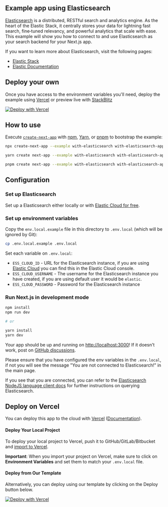 ## Example app using Elasticsearch

[Elasticsearch](https://www.elastic.co/elasticsearch) is a distributed, RESTful search and analytics engine. As the heart of the Elastic Stack, it centrally stores your data for lightning fast search, fine‑tuned relevancy, and powerful analytics that scale with ease. This example will show you how to connect to and use Elasticsearch as your search backend for your Next.js app.

If you want to learn more about Elasticsearch, visit the following pages:

- [Elastic Stack](https://www.elastic.co/products)
- [Elastic Documentation](https://elastic.co/docs)

## Deploy your own

Once you have access to the environment variables you'll need, deploy the example using [Vercel](https://vercel.com?utm_source=github&utm_medium=readme&utm_campaign=next-example) or preview live with [StackBlitz](https://stackblitz.com/github/vercel/next.js/tree/canary/examples/with-elasticsearch)

[![Deploy with Vercel](https://vercel.com/button)](https://vercel.com/new/clone?repository-url=https://github.com/vercel/next.js/tree/canary/examples/with-elasticsearch&project-name=with-elasticsearch&repository-name=with-elasticsearch&env=ESS_CLOUD_ID,ESS_CLOUD_USERNAME,ESS_CLOUD_PASSWORD&envDescription=Required%20to%20connect%20the%20app%20with%Elasticsearch)

## How to use

Execute [`create-next-app`](https://github.com/vercel/next.js/tree/canary/packages/create-next-app) with [npm](https://docs.npmjs.com/cli/init), [Yarn](https://yarnpkg.com/lang/en/docs/cli/create/), or [pnpm](https://pnpm.io) to bootstrap the example:

```bash
npx create-next-app --example with-elasticsearch with-elasticsearch-app
```

```bash
yarn create next-app --example with-elasticsearch with-elasticsearch-app
```

```bash
pnpm create next-app --example with-elasticsearch with-elasticsearch-app
```

## Configuration

### Set up Elasticsearch

Set up a Elasticsearch either locally or with [Elastic Cloud for free](https://elastic.co/cloud).

### Set up environment variables

Copy the `env.local.example` file in this directory to `.env.local` (which will be ignored by Git):

```bash
cp .env.local.example .env.local
```

Set each variable on `.env.local`:

- `ESS_CLOUD_ID` - URL for the Elasticsearch instance, if you are using [Elastic Cloud](https://elastic.co/cloud) you can find this in the Elastic Cloud console.
- `ESS_CLOUD_USERNAME` - The username for the Elasticsearch instance you have created, if you are using default user it would be `elastic`.
- `ESS_CLOUD_PASSWORD` - Password for the Elasticsearch instance

### Run Next.js in development mode

```bash
npm install
npm run dev

# or

yarn install
yarn dev
```

Your app should be up and running on [http://localhost:3000](http://localhost:3000)! If it doesn't work, post on [GitHub discussions](https://github.com/vercel/next.js/discussions).

Please ensure that you have configured the env variables in the `.env.local`, if not you will see the message "You are not connected to Elasticsearch!" in the main page.

If you see that you are connected, you can refer to the [Elasticsearch NodeJS language client docs](https://www.elastic.co/guide/en/elasticsearch/client/javascript-api/current/index.html) for further instructions on querying Elasticsearch.

## Deploy on Vercel

You can deploy this app to the cloud with [Vercel](https://vercel.com?utm_source=github&utm_medium=readme&utm_campaign=next-example) ([Documentation](https://nextjs.org/docs/deployment)).

#### Deploy Your Local Project

To deploy your local project to Vercel, push it to GitHub/GitLab/Bitbucket and [import to Vercel](https://vercel.com/new?utm_source=github&utm_medium=readme&utm_campaign=next-example).

**Important**: When you import your project on Vercel, make sure to click on **Environment Variables** and set them to match your `.env.local` file.

#### Deploy from Our Template

Alternatively, you can deploy using our template by clicking on the Deploy button below.

[![Deploy with Vercel](https://vercel.com/button)](https://vercel.com/new/clone?repository-url=https://github.com/vercel/next.js/tree/canary/examples/with-elasticsearch&project-name=with-elasticsearch&repository-name=with-elasticsearch&env=ESS_CLOUD_ID,ESS_CLOUD_USERNAME,ESS_CLOUD_PASSWORD&envDescription=Required%20to%20connect%20the%20app%20with%20Elasticsearch)
